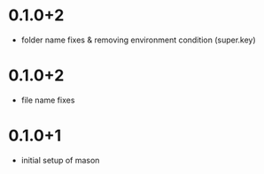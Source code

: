 # 0.1.0+2
- folder name fixes & removing environment condition (super.key)
# 0.1.0+2
- file name fixes 

# 0.1.0+1
- initial setup of mason 
